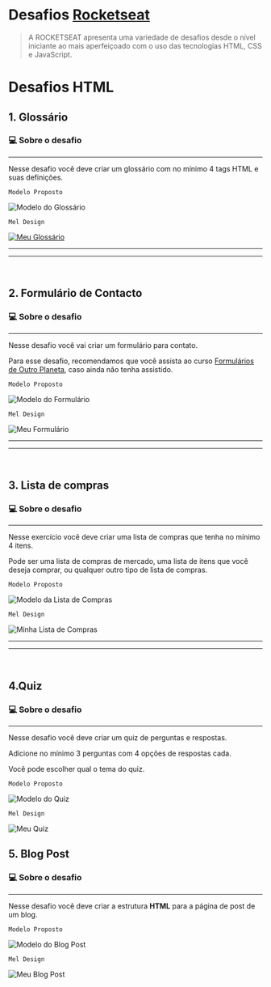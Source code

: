 # Desafios [Rocketseat](https://rocketseat.com.br/)

> A ROCKETSEAT apresenta uma variedade de desafios desde o nível iniciante ao mais aperfeiçoado com o uso das tecnologias HTML, CSS e JavaScript.


# Desafios HTML

## 1. Glossário

### 💻 Sobre o desafio

---

Nesse desafio você deve criar um glossário com no mínimo 4 tags HTML e suas definições.


```
Modelo Proposto
```
![Modelo do Glossário](./assets/gloss.png)

```
Mel Design
```
<a href="./HTML/1.Gloss%C3%A1rio/glossary.html" target="_blank" > <img src= "./assets/glossaryMel.png" alt="Meu Glossário"> </a>

---
---
<br>

## 2. Formulário de Contacto

### 💻 Sobre o desafio

---

Nesse desafio você vai criar um formulário para contato.

Para esse desafio, recomendamos que você assista ao curso [Formulários de Outro Planeta](https://app.rocketseat.com.br/node/formularios-de-outro-planeta), caso ainda não tenha assistido. 

```
Modelo Proposto
```

![Modelo do Formulário](./assets/form-contato.png)

```
Mel Design
```
![Meu Formulário](./assets/formContactMel.png)

---
---
<br>

## 3. Lista de compras

### 💻 Sobre o desafio

---

Nesse exercício você deve criar uma lista de compras que tenha no mínimo 4 itens. 

Pode ser uma lista de compras de mercado, uma lista de itens que você deseja comprar, ou qualquer outro tipo de lista de compras.

```
Modelo Proposto
```

![Modelo da Lista de Compras](./assets/shopping-list.png)

```
Mel Design
```
![Minha Lista de Compras](./assets/listaComprasMel.png)

---
---
<br>

## 4.Quiz

### 💻 Sobre o desafio

---

Nesse desafio você deve criar um quiz de perguntas e respostas. 

Adicione no mínimo 3 perguntas com 4 opções de respostas cada. 

Você pode escolher qual o tema do quiz.


```
Modelo Proposto
```

![Modelo do Quiz](./assets/quiz.png)

```
Mel Design
```
![Meu Quiz](./assets/narutoQuiz.PNG)

## 5. Blog Post

### 💻 Sobre o desafio

---

Nesse desafio você deve criar a estrutura **HTML** para a página de post de um blog.

```
Modelo Proposto
```

![Modelo do Blog Post](./assets/blogPost.png)

```
Mel Design
```
![Meu Blog Post](./assets/coffeeBlog.PNG)